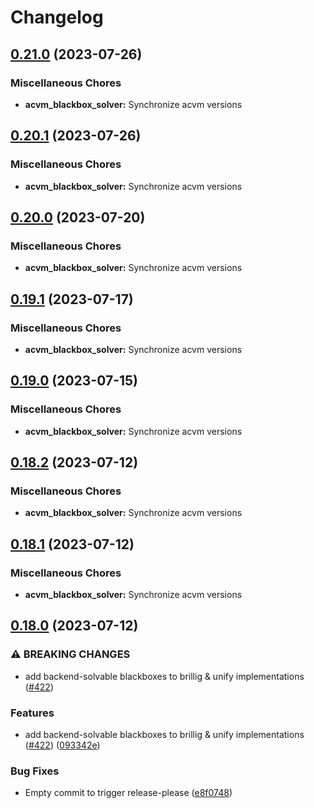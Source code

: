 # Changelog

## [0.21.0](https://github.com/noir-lang/acvm/compare/acvm_blackbox_solver-v0.20.1...acvm_blackbox_solver-v0.21.0) (2023-07-26)


### Miscellaneous Chores

* **acvm_blackbox_solver:** Synchronize acvm versions

## [0.20.1](https://github.com/noir-lang/acvm/compare/acvm_blackbox_solver-v0.20.0...acvm_blackbox_solver-v0.20.1) (2023-07-26)


### Miscellaneous Chores

* **acvm_blackbox_solver:** Synchronize acvm versions

## [0.20.0](https://github.com/noir-lang/acvm/compare/acvm_blackbox_solver-v0.19.1...acvm_blackbox_solver-v0.20.0) (2023-07-20)


### Miscellaneous Chores

* **acvm_blackbox_solver:** Synchronize acvm versions

## [0.19.1](https://github.com/noir-lang/acvm/compare/acvm_blackbox_solver-v0.19.0...acvm_blackbox_solver-v0.19.1) (2023-07-17)


### Miscellaneous Chores

* **acvm_blackbox_solver:** Synchronize acvm versions

## [0.19.0](https://github.com/noir-lang/acvm/compare/acvm_blackbox_solver-v0.18.2...acvm_blackbox_solver-v0.19.0) (2023-07-15)


### Miscellaneous Chores

* **acvm_blackbox_solver:** Synchronize acvm versions

## [0.18.2](https://github.com/noir-lang/acvm/compare/acvm_blackbox_solver-v0.18.1...acvm_blackbox_solver-v0.18.2) (2023-07-12)


### Miscellaneous Chores

* **acvm_blackbox_solver:** Synchronize acvm versions

## [0.18.1](https://github.com/noir-lang/acvm/compare/acvm_blackbox_solver-v0.18.0...acvm_blackbox_solver-v0.18.1) (2023-07-12)


### Miscellaneous Chores

* **acvm_blackbox_solver:** Synchronize acvm versions

## [0.18.0](https://github.com/noir-lang/acvm/compare/acvm_blackbox_solver-v0.17.0...acvm_blackbox_solver-v0.18.0) (2023-07-12)


### ⚠ BREAKING CHANGES

* add backend-solvable blackboxes to brillig & unify implementations ([#422](https://github.com/noir-lang/acvm/issues/422))

### Features

* add backend-solvable blackboxes to brillig & unify implementations ([#422](https://github.com/noir-lang/acvm/issues/422)) ([093342e](https://github.com/noir-lang/acvm/commit/093342ea9481a311fa71343b8b7a22774788838a))


### Bug Fixes

* Empty commit to trigger release-please ([e8f0748](https://github.com/noir-lang/acvm/commit/e8f0748042ef505d59ab63266d3c36c5358ee30d))
